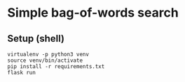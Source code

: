 # Simple bag-of-words search

## Setup (shell)
```shell script
virtualenv -p python3 venv
source venv/bin/activate
pip install -r requirements.txt
flask run
```